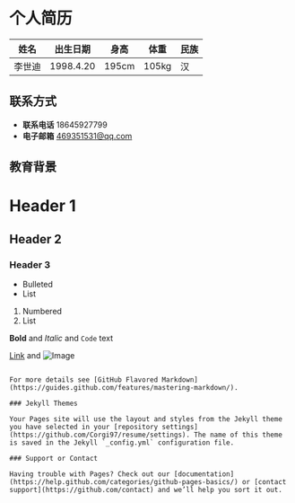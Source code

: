 # 个人简历
姓名|出生日期|身高|体重|民族|
---|---|---|---|---
李世迪|1998.4.20|195cm|105kg|汉
## 联系方式
- **联系电话** 18645927799
- **电子邮箱** 469351531@qq.com
## 教育背景

# Header 1
## Header 2
### Header 3

- Bulleted
- List

1. Numbered
2. List

**Bold** and _Italic_ and `Code` text

[Link](url) and ![Image](src)
```

For more details see [GitHub Flavored Markdown](https://guides.github.com/features/mastering-markdown/).

### Jekyll Themes

Your Pages site will use the layout and styles from the Jekyll theme you have selected in your [repository settings](https://github.com/Corgi97/resume/settings). The name of this theme is saved in the Jekyll `_config.yml` configuration file.

### Support or Contact

Having trouble with Pages? Check out our [documentation](https://help.github.com/categories/github-pages-basics/) or [contact support](https://github.com/contact) and we’ll help you sort it out.
